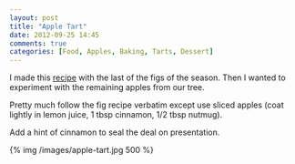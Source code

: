 ```yaml
---
layout: post
title: "Apple Tart"
date: 2012-09-25 14:45
comments: true
categories: [Food, Apples, Baking, Tarts, Dessert]
---
```


I made this [recipe](http://www.sophisticatedgourmet.com/2011/09/easy-fig-tarts/) with the last of the figs of the season.
Then I wanted to experiment with the remaining apples from our tree.

Pretty much follow the fig recipe verbatim except use sliced apples (coat lightly in lemon juice, 1 tbsp cinnamon, 1/2 tbsp nutmug).

Add a hint of cinnamon to seal the deal on presentation.

{% img /images/apple-tart.jpg 500 %}
